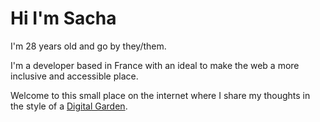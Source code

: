 # Hi I'm Sacha

I'm 28 years old and go by they/them.

I'm a developer based in France with an ideal to make the web a more inclusive and accessible place.

Welcome to this small place on the internet where I share my thoughts in the style of a [Digital Garden](https://maggieappleton.com/garden-history).
